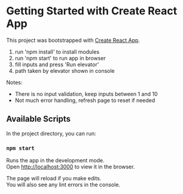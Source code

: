 # Getting Started with Create React App

This project was bootstrapped with [Create React App](https://github.com/facebook/create-react-app).

1. run 'npm install' to install modules
2. run 'npm start' to run app in browser
3. fill inputs and press 'Run elevator'
4. path taken by elevator shown in console

Notes:
- There is no input validation, keep inputs between 1 and 10
- Not much error handling, refresh page to reset if needed

## Available Scripts

In the project directory, you can run:

### `npm start`

Runs the app in the development mode.\
Open [http://localhost:3000](http://localhost:3000) to view it in the browser.

The page will reload if you make edits.\
You will also see any lint errors in the console.
